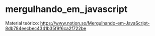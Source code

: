# mergulhando_em_javascript
Material teórico: https://www.notion.so/Mergulhando-em-JavaScript-8db784eecbec4341b35f9f6ca2f722be
